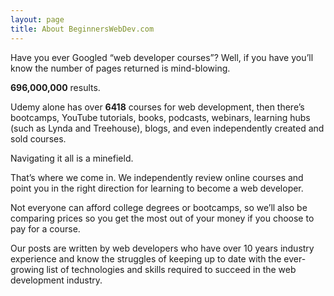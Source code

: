 ```yaml
---
layout: page
title: About BeginnersWebDev.com
---
```

Have you ever Googled “web developer courses”? Well, if you have you’ll know the number of pages returned is mind-blowing. 

**696,000,000** results. 

Udemy alone has over **6418** courses for web development, then there’s bootcamps, YouTube tutorials, books, podcasts, webinars, learning hubs (such as Lynda and Treehouse), blogs, and even independently created and sold courses. 

Navigating it all is a minefield. 

That’s where we come in. We independently review online courses and point you in the right direction for learning to become a web developer. 

Not everyone can afford college degrees or bootcamps, so we’ll also be comparing prices so you get the most out of your money if you choose to pay for a course.

Our posts are written by web developers who have over 10 years industry experience and know the struggles of keeping up to date with the ever-growing list of technologies and skills required to succeed in the web development industry.
